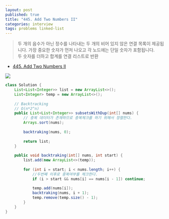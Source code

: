 ```yaml
---
layout: post
published: true
title: "445. Add Two Numbers II"
categories: interview
tags: problems linked-list
---
```


> 두 개의 음수가 아닌 정수를 나타내는 두 개의 비어 있지 않은 연결 목록이 제공됩니다. 가장 중요한 숫자가 먼저 나오고 각 노드에는 단일 숫자가 포함됩니다.  
> 두 숫자를 더하고 합계를 연결 리스트로 반환

- [445. Add Two Numbers II](https://leetcode.com/problems/add-two-numbers-ii/)

![](https://assets.leetcode.com/uploads/2021/04/09/sumii-linked-list.jpg)

```java
class Solution {
    List<List<Integer>> list = new ArrayList<>();
    List<Integer> temp = new ArrayList<>();
    
    // Backtracking
    // O(n*2^n)
    public List<List<Integer>> subsetsWithDup(int[] nums) {
        // 중복 데이터가 존재하므로 중복체크를 하기 위해서 정렬한다.
        Arrays.sort(nums);
        
        backtraking(nums, 0);
        
        return list;
    }
    
    public void backtraking(int[] nums, int start) {
        list.add(new ArrayList<>(temp));
        
        for (int i = start; i < nums.length; i++) {
            //두번째 이후로 중복여부를 체크한다.
            if (i > start && nums[i] == nums[i - 1]) continue;
            
            temp.add(nums[i]);
            backtraking(nums, i + 1);     
            temp.remove(temp.size() - 1);
        }
    }
}
```

